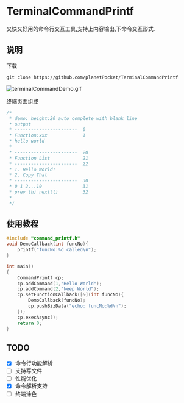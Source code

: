 # TerminalCommandPrintf

又快又好用的命令行交互工具,支持上内容输出,下命令交互形式.

## 说明

下载

```shell
git clone https://github.com/planetPocket/TerminalCommandPrintf
```

![terminalCommandDemo.gif](https://github.com/planetPocket/TerminalCommandPrintf/blob/main/resources/terminalCommandDemo.gif)

终端页面组成

```c++
/*
 * demo: height:20 auto complete with blank line
 * output
 * -----------------------  0
 * Function:xxx             1
 * hello world
 *
 * -----------------------  20
 * Function List            21
 * -----------------------  22
 * 1. Hello World!
 * 2. Copy That
 * -----------------------  30
 * 0 1 2...10               31
 * prev (h) next(l)         32
 *
 */
```

## 使用教程

```c++
#include "command_printf.h"
void DemoCallback(int funcNo){
    printf("funcNo:%d called\n");
}

int main()
{
    CommandPrintf cp;
    cp.addCommand(1,"Hello World");
    cp.addCommand(2,"keep World");
    cp.setFunctionCallback([&](int funcNo){
        DemoCallback(funcNo);
        cp.pushBizData("echo: funcNo:%d\n");
    });
    cp.execAsync();
    return 0;
}

```

## TODO

- [x] 命令行功能解析
- [ ] 支持写文件
- [ ] 性能优化
- [x] 命令解析支持
- [ ] 终端涂色